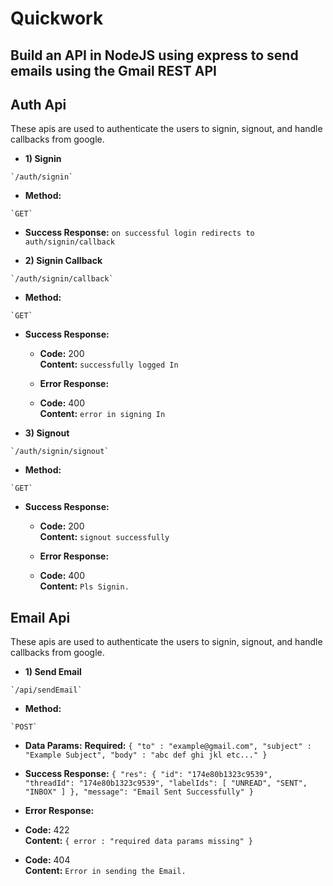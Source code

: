# Quickwork
## Build an API in NodeJS using express to send emails using the Gmail REST API

**Auth Api**
----
  These apis are used to authenticate the users to signin, signout, and handle callbacks from google.

  *   **1) Signin**

    `/auth/signin`

  *   **Method:**

    `GET`


  *   **Success Response:**
      `on successful login redirects to auth/signin/callback`
   
  *   **2) Signin Callback**

    `/auth/signin/callback`

  *   **Method:**

    `GET`


  *   **Success Response:**

        * **Code:** 200 <br />
        **Content:** `successfully logged In`

        * **Error Response:**

        * **Code:** 400<br />
        **Content:** `error in signing In`
        
  *   **3) Signout**

    `/auth/signin/signout`

  *   **Method:**

    `GET`

  *   **Success Response:**

        * **Code:** 200 <br />
        **Content:** `signout successfully`

        * **Error Response:**

        * **Code:** 400<br />
        **Content:** `Pls Signin.` 
        
**Email Api**
----
  These apis are used to authenticate the users to signin, signout, and handle callbacks from google.

  *   **1) Send Email**

    `/api/sendEmail`

  *   **Method:**

    `POST`
  *   **Data Params:**
     **Required:**
    `{ "to" : "example@gmail.com", "subject" : "Example Subject", "body" : "abc def ghi jkl etc..." }`

  *   **Success Response:**
      `{
      "res": {
          "id": "174e80b1323c9539",
          "threadId": "174e80b1323c9539",
          "labelIds": [
              "UNREAD",
              "SENT",
              "INBOX"
          ]
      },
      "message": "Email Sent Successfully"
      }`
  *   **Error Response:**

  *   **Code:** 422<br />
      **Content:** `{ error : "required data params missing" }`      
  *   **Code:** 404<br />
      **Content:** `Error in sending the Email.`   
